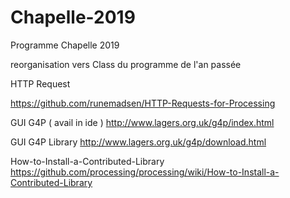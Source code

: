 # Chapelle-2019
Programme Chapelle 2019


reorganisation vers Class du programme de l'an passée


HTTP Request

https://github.com/runemadsen/HTTP-Requests-for-Processing


GUI G4P ( avail in ide )
http://www.lagers.org.uk/g4p/index.html

GUI G4P Library
http://www.lagers.org.uk/g4p/download.html


How-to-Install-a-Contributed-Library
https://github.com/processing/processing/wiki/How-to-Install-a-Contributed-Library


